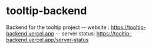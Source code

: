 # tooltip-backend
Backend for the tooltip project
-- website : https://tooltip-backend.vercel.app
-- server status: https://tooltip-backend.vercel.app/server-status